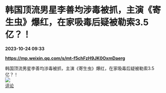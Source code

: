 # 韩国顶流男星李善均涉毒被抓，主演《寄生虫》爆红，在家吸毒后疑被勒索3.5亿？！

**2023-10-24 09:33**

**https://mp.weixin.qq.com/s/mt-f5chFzH9JK0OxmDaerg**

韩国顶流男星李善均涉毒被抓，主演《寄生虫》爆红，在家吸毒后疑被勒索3.5亿？！  
![](https://img3.chouti.com/CHOUTI_20231024/BB2522B094534187B3FBF37A168BC240_W856H856.jpeg)  
[评论](https://m.chouti.com/link/40389532)